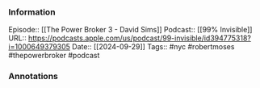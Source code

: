 ### Information

Episode:: [[The Power Broker 3 - David Sims]]
Podcast:: [[99% Invisible]]
URL:: https://podcasts.apple.com/us/podcast/99-invisible/id394775318?i=1000649379305
Date:: [[2024-09-29]]
Tags:: #nyc #robertmoses #thepowerbroker 
#podcast


### Annotations

